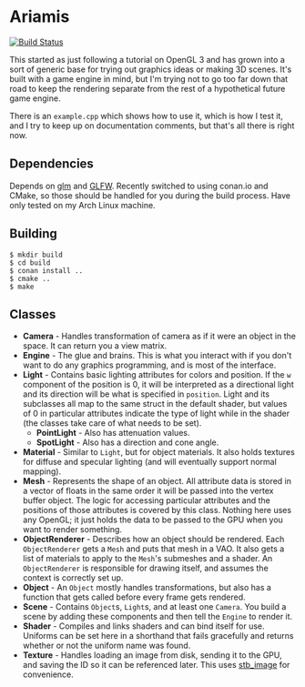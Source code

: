 # Ariamis

[![Build Status](https://travis-ci.org/Zunawe/ariamis.svg?branch=master)](https://travis-ci.org/Zunawe/ariamis)

This started as just following a tutorial on OpenGL 3 and has grown into a sort of generic base for trying out graphics ideas or making 3D scenes. It's built with a game engine in mind, but I'm trying not to go too far down that road to keep the rendering separate from the rest of a hypothetical future game engine.

There is an `example.cpp` which shows how to use it, which is how I test it, and I try to keep up on documentation comments, but that's all there is right now.

## Dependencies

Depends on [glm](https://glm.g-truc.net/0.9.8/index.html) and [GLFW](http://www.glfw.org/). Recently switched to using conan.io and CMake, so those should be handled for you during the build process. Have only tested on my Arch Linux machine.

## Building

```
$ mkdir build
$ cd build
$ conan install ..
$ cmake ..
$ make
```

## Classes

* **Camera** - Handles transformation of camera as if it were an object in the space. It can return you a view matrix.
* **Engine** - The glue and brains. This is what you interact with if you don't want to do any graphics programming, and is most of the interface.
* **Light** - Contains basic lighting attributes for colors and position. If the `w` component of the position is 0, it will be interpreted as a directional light and its direction will be what is specified in `position`. Light and its subclasses all map to the same struct in the default shader, but values of 0 in particular attributes indicate the type of light while in the shader (the classes take care of what needs to be set).
  * **PointLight** - Also has attenuation values.
  * **SpotLight** - Also has a direction and cone angle.
* **Material** - Similar to `Light`, but for object materials. It also holds textures for diffuse and specular lighting (and will eventually support normal mapping). 
* **Mesh** - Represents the shape of an object. All attribute data is stored in a vector of floats in the same order it will be passed into the vertex buffer object. The logic for accessing particular attributes and the positions of those attributes is covered by this class. Nothing here uses any OpenGL; it just holds the data to be passed to the GPU when you want to render something.
* **ObjectRenderer** - Describes how an object should be rendered. Each `ObjectRenderer` gets a `Mesh` and puts that mesh in a VAO. It also gets a list of materials to apply to the `Mesh`'s submeshes and a shader. An `ObjectRenderer` is responsible for drawing itself, and assumes the context is correctly set up.
* **Object** - An `Object` mostly handles transformations, but also has a function that gets called before every frame gets rendered.
* **Scene** - Contains `Object`s, `Light`s, and at least one `Camera`. You build a scene by adding these components and then tell the `Engine` to render it.
* **Shader** - Compiles and links shaders and can bind itself for use. Uniforms can be set here in a shorthand that fails gracefully and returns whether or not the uniform name was found.
* **Texture** - Handles loading an image from disk, sending it to the GPU, and saving the ID so it can be referenced later. This uses [stb_image](https://github.com/nothings/stb) for convenience.
